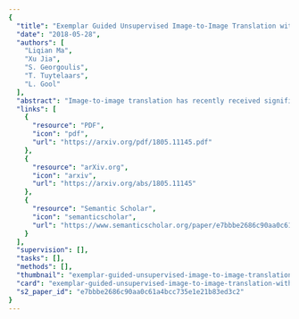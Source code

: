 ```yaml
---
{
  "title": "Exemplar Guided Unsupervised Image-to-Image Translation with Semantic Consistency",
  "date": "2018-05-28",
  "authors": [
    "Liqian Ma",
    "Xu Jia",
    "S. Georgoulis",
    "T. Tuytelaars",
    "L. Gool"
  ],
  "abstract": "Image-to-image translation has recently received significant attention due to advances in deep learning. Most works focus on learning either a one-to-one mapping in an unsupervised way or a many-to-many mapping in a supervised way. However, a more practical setting is many-to-many mapping in an unsupervised way, which is harder due to the lack of supervision and the complex inner- and cross-domain variations. To alleviate these issues, we propose the Exemplar Guided & Semantically Consistent Image-to-image Translation (EGSC-IT) network which conditions the translation process on an exemplar image in the target domain. We assume that an image comprises of a content component which is shared across domains, and a style component specific to each domain. Under the guidance of an exemplar from the target domain we apply Adaptive Instance Normalization to the shared content component, which allows us to transfer the style information of the target domain to the source domain. To avoid semantic inconsistencies during translation that naturally appear due to the large inner- and cross-domain variations, we introduce the concept of feature masks that provide coarse semantic guidance without requiring the use of any semantic labels. Experimental results on various datasets show that EGSC-IT does not only translate the source image to diverse instances in the target domain, but also preserves the semantic consistency during the process.",
  "links": [
    {
      "resource": "PDF",
      "icon": "pdf",
      "url": "https://arxiv.org/pdf/1805.11145.pdf"
    },
    {
      "resource": "arXiv.org",
      "icon": "arxiv",
      "url": "https://arxiv.org/abs/1805.11145"
    },
    {
      "resource": "Semantic Scholar",
      "icon": "semanticscholar",
      "url": "https://www.semanticscholar.org/paper/e7bbbe2686c90aa0c61a4bcc735e1e21b83ed3c2"
    }
  ],
  "supervision": [],
  "tasks": [],
  "methods": [],
  "thumbnail": "exemplar-guided-unsupervised-image-to-image-translation-with-semantic-consistency-thumb.jpg",
  "card": "exemplar-guided-unsupervised-image-to-image-translation-with-semantic-consistency-card.jpg",
  "s2_paper_id": "e7bbbe2686c90aa0c61a4bcc735e1e21b83ed3c2"
}
---
```


